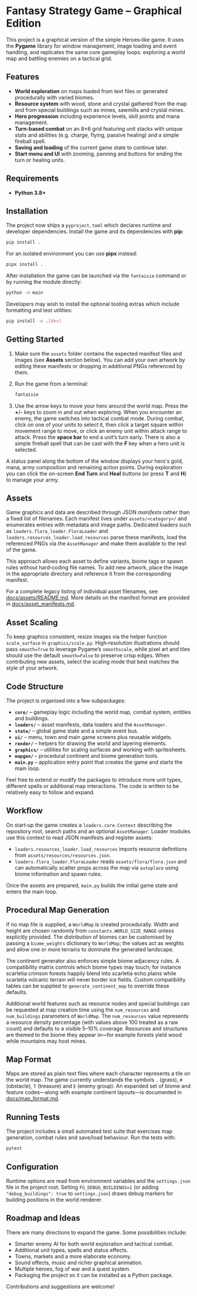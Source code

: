 # Fantasy Strategy Game – Graphical Edition

This project is a graphical version of the simple Heroes‑like game.  It uses
the **Pygame** library for window management, image loading and event
handling, and replicates the same core gameplay loops: exploring a world map
and battling enemies on a tactical grid.

## Features

- **World exploration** on maps loaded from text files or generated
  procedurally with varied biomes.
- **Resource system** with wood, stone and crystal gathered from the map and
  from special buildings such as mines, sawmills and crystal mines.
- **Hero progression** including experience levels, skill points and mana
  management.
- **Turn‑based combat** on an 8×6 grid featuring unit stacks with unique
  stats and abilities (e.g. charge, flying, passive healing) and a simple
  fireball spell.
- **Saving and loading** of the current game state to continue later.
- **Start menu and UI** with zooming, panning and buttons for ending the turn
  or healing units.

## Requirements

* **Python 3.8+**

## Installation

The project now ships a `pyproject.toml` which declares runtime and developer
dependencies.  Install the game and its dependencies with **pip**:

```bash
pip install .
```

For an isolated environment you can use **pipx** instead:

```bash
pipx install .
```

After installation the game can be launched via the `fantaisie` command or by
running the module directly:

```bash
python -m main
```

Developers may wish to install the optional tooling extras which include
formatting and test utilities:

```bash
pip install -e .[dev]
```

## Getting Started

1. Make sure the `assets` folder contains the expected manifest files and
   images (see **Assets** section below).  You can add your own artwork by
   editing these manifests or dropping in additional PNGs referenced by them.

2. Run the game from a terminal:

   ```bash
   fantaisie
   ```

3. Use the arrow keys to move your hero around the world map.  Press the
   **+**/**-** keys to zoom in and out when exploring.  When you
   encounter an enemy, the game switches into tactical combat mode.  During
   combat, click on one of your units to select it, then click a target
   square within movement range to move, or click an enemy unit within
   attack range to attack.  Press the **space bar** to end a unit’s turn
   early.  There is also a simple fireball spell that can be cast with the
   **F** key when a hero unit is selected.

A status panel along the bottom of the window displays your hero's gold,
mana, army composition and remaining action points.  During exploration you
can click the on-screen **End Turn** and **Heal** buttons (or press **T** and
**H**) to manage your army.

## Assets

Game graphics and data are described through JSON *manifests* rather than a
fixed list of filenames.  Each manifest lives under `assets/<category>/` and
enumerates entries with metadata and image paths.  Dedicated loaders such as
`loaders.flora_loader.FloraLoader` and
`loaders.resources_loader.load_resources` parse these manifests, load the
referenced PNGs via the `AssetManager` and make them available to the rest of
the game.

This approach allows each asset to define variants, biome tags or spawn rules
without hard‑coding file names.  To add new artwork, place the image in the
appropriate directory and reference it from the corresponding manifest.

For a complete legacy listing of individual asset filenames, see
[docs/assets/README.md](docs/assets/README.md).  More details on the manifest
format are provided in [docs/asset_manifests.md](docs/asset_manifests.md).

## Asset Scaling

To keep graphics consistent, resize images via the helper function
`scale_surface` in `graphics/scale.py`.  High‑resolution illustrations
should pass `smooth=True` to leverage Pygame’s `smoothscale`, while pixel
art and tiles should use the default `smooth=False` to preserve crisp
edges.  When contributing new assets, select the scaling mode that best
matches the style of your artwork.

## Code Structure

The project is organised into a few subpackages:

* **`core/`** – gameplay logic including the world map, combat system,
  entities and buildings.
* **`loaders/`** – asset manifests, data loaders and the `AssetManager`.
* **`state/`** – global game state and a simple event bus.
* **`ui/`** – menu, town and main game screens plus reusable widgets.
* **`render/`** – helpers for drawing the world and layering elements.
* **`graphics/`** – utilities for scaling surfaces and working with
  spritesheets.
* **`mapgen/`** – procedural continent and biome generation tools.
* **`main.py`** – application entry point that creates the game and starts the
  main loop.

Feel free to extend or modify the packages to introduce more unit types,
different spells or additional map interactions.  The code is written to be
relatively easy to follow and expand.

## Workflow

On start‑up the game creates a `loaders.core.Context` describing the repository
root, search paths and an optional `AssetManager`.  Loader modules use this
context to read JSON manifests and register assets:

* `loaders.resources_loader.load_resources` imports resource definitions from
  `assets/resources/resources.json`.
* `loaders.flora_loader.FloraLoader` reads `assets/flora/flora.json` and can
  automatically scatter props across the map via `autoplace` using biome
  information and spawn rules.

Once the assets are prepared, `main.py` builds the initial game state and
enters the main loop.

## Procedural Map Generation

If no map file is supplied, a `WorldMap` is created procedurally.  Width and
height are chosen randomly from `constants.WORLD_SIZE_RANGE` unless explicitly
provided.  The distribution of biomes can be customised by passing a
`biome_weights` dictionary to `WorldMap`; the values act as weights and allow
one or more terrains to dominate the generated landscape.

The continent generator also enforces simple biome adjacency rules.  A
compatibility matrix controls which biome types may touch; for instance
scarletia crimson forests happily blend into scarletia echo plains while
scarletia volcanic terrain will never border ice fields.
Custom compatibility tables can be supplied to `generate_continent_map` to
override these defaults.

Additional world features such as resource nodes and special buildings can be
requested at map creation time using the `num_resources` and `num_buildings`
parameters of `WorldMap`.  The `num_resources` value represents a resource
density percentage (with values above 100 treated as a raw count) and defaults
to a visible 5–10% coverage. Resources and structures are themed to the biome
they appear in—for example forests yield wood while mountains may host mines.

## Map Format

Maps are stored as plain text files where each character represents a tile on
the world map.  The game currently understands the symbols `.` (grass), `#`
(obstacle), `T` (treasure) and `E` (enemy group).  An expanded set of biome and
feature codes—along with example continent layouts—is documented in
[docs/map_format.md](docs/map_format.md).

## Running Tests

The project includes a small automated test suite that exercises map
generation, combat rules and save/load behaviour.  Run the tests with:

```bash
pytest
```

## Configuration

Runtime options are read from environment variables and the `settings.json`
file in the project root. Setting `FG_DEBUG_BUILDINGS=1` (or adding
`"debug_buildings": true` to `settings.json`) draws debug markers for building
positions in the world renderer.

## Roadmap and Ideas

There are many directions to expand the game.  Some possibilities include:

- Smarter enemy AI for both world exploration and tactical combat.
- Additional unit types, spells and status effects.
- Towns, markets and a more elaborate economy.
- Sound effects, music and richer graphical animation.
- Multiple heroes, fog of war and a quest system.
- Packaging the project so it can be installed as a Python package.

Contributions and suggestions are welcome!


